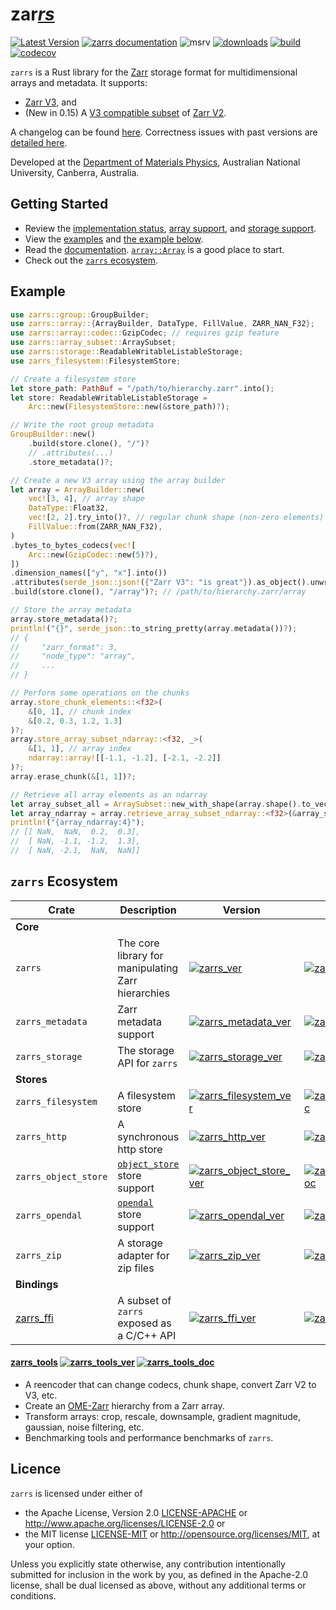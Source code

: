 # zar<u>*rs*</u>

[![Latest Version](https://img.shields.io/crates/v/zarrs.svg)](https://crates.io/crates/zarrs)
[![zarrs documentation](https://docs.rs/zarrs/badge.svg)](https://docs.rs/zarrs)
![msrv](https://img.shields.io/crates/msrv/zarrs)
[![downloads](https://img.shields.io/crates/d/zarrs)](https://crates.io/crates/zarrs)
[![build](https://github.com/LDeakin/zarrs/actions/workflows/ci.yml/badge.svg)](https://github.com/LDeakin/zarrs/actions/workflows/ci.yml)
[![codecov](https://codecov.io/gh/LDeakin/zarrs/graph/badge.svg?token=OBKJQNAZPP)](https://codecov.io/gh/LDeakin/zarrs)

`zarrs` is a Rust library for the [Zarr](https://zarr.dev) storage format for multidimensional arrays and metadata. It supports:
 - [Zarr V3](https://zarr-specs.readthedocs.io/en/latest/v3/core/v3.0.html), and
 - (New in 0.15) A [V3 compatible subset](https://docs.rs/zarrs/latest/zarrs/#implementation-status) of [Zarr V2](https://zarr-specs.readthedocs.io/en/latest/v2/v2.0.html).

A changelog can be found [here](https://github.com/LDeakin/zarrs/blob/main/CHANGELOG.md).
Correctness issues with past versions are [detailed here](https://github.com/LDeakin/zarrs/blob/main/doc/correctness_issues.md).

Developed at the [Department of Materials Physics](https://physics.anu.edu.au/research/mp/), Australian National University, Canberra, Australia.

## Getting Started
- Review the [implementation status](https://docs.rs/zarrs/latest/zarrs/#implementation-status), [array support](https://docs.rs/zarrs/latest/zarrs/#array-support), and [storage support](https://docs.rs/zarrs/latest/zarrs/#storage-support).
- View the [examples](https://github.com/LDeakin/zarrs/tree/main/examples) and [the example below](#example).
- Read the [documentation](https://docs.rs/zarrs/latest/zarrs/). [`array::Array`](https://docs.rs/zarrs/latest/zarrs/array/struct.Array.html) is a good place to start.
- Check out the [`zarrs` ecosystem](#zarrs-ecosystem).

## Example
```rust
use zarrs::group::GroupBuilder;
use zarrs::array::{ArrayBuilder, DataType, FillValue, ZARR_NAN_F32};
use zarrs::array::codec::GzipCodec; // requires gzip feature
use zarrs::array_subset::ArraySubset;
use zarrs::storage::ReadableWritableListableStorage;
use zarrs_filesystem::FilesystemStore;

// Create a filesystem store
let store_path: PathBuf = "/path/to/hierarchy.zarr".into();
let store: ReadableWritableListableStorage =
    Arc::new(FilesystemStore::new(&store_path)?);

// Write the root group metadata
GroupBuilder::new()
    .build(store.clone(), "/")?
    // .attributes(...)
    .store_metadata()?;

// Create a new V3 array using the array builder
let array = ArrayBuilder::new(
    vec![3, 4], // array shape
    DataType::Float32,
    vec![2, 2].try_into()?, // regular chunk shape (non-zero elements)
    FillValue::from(ZARR_NAN_F32),
)
.bytes_to_bytes_codecs(vec![
    Arc::new(GzipCodec::new(5)?),
])
.dimension_names(["y", "x"].into())
.attributes(serde_json::json!({"Zarr V3": "is great"}).as_object().unwrap().clone())
.build(store.clone(), "/array")?; // /path/to/hierarchy.zarr/array

// Store the array metadata
array.store_metadata()?;
println!("{}", serde_json::to_string_pretty(array.metadata())?);
// {
//     "zarr_format": 3,
//     "node_type": "array",
//     ...
// }

// Perform some operations on the chunks
array.store_chunk_elements::<f32>(
    &[0, 1], // chunk index
    &[0.2, 0.3, 1.2, 1.3]
)?;
array.store_array_subset_ndarray::<f32, _>(
    &[1, 1], // array index
    ndarray::array![[-1.1, -1.2], [-2.1, -2.2]]
)?;
array.erase_chunk(&[1, 1])?;

// Retrieve all array elements as an ndarray
let array_subset_all = ArraySubset::new_with_shape(array.shape().to_vec());
let array_ndarray = array.retrieve_array_subset_ndarray::<f32>(&array_subset_all)?;
println!("{array_ndarray:4}");
// [[ NaN,  NaN,  0.2,  0.3],
//  [ NaN, -1.1, -1.2,  1.3],
//  [ NaN, -2.1,  NaN,  NaN]]
```

## `zarrs` Ecosystem

| Crate | Description | Version | Docs |
| ----- | ----------- | ------- | ---- |
| **Core** |
| `zarrs` | The core library for manipulating Zarr hierarchies | [![zarrs_ver]](https://crates.io/crates/zarrs) | [![zarrs_doc]](https://docs.rs/zarrs) |
| `zarrs_metadata` | Zarr metadata support | [![zarrs_metadata_ver]](https://crates.io/crates/zarrs_metadata) | [![zarrs_metadata_doc]](https://docs.rs/zarrs_metadata) |
| `zarrs_storage` | The storage API for `zarrs` | [![zarrs_storage_ver]](https://crates.io/crates/zarrs_storage) | [![zarrs_storage_doc]](https://docs.rs/zarrs_storage) |
| **Stores** |
| `zarrs_filesystem` | A filesystem store | [![zarrs_filesystem_ver]](https://crates.io/crates/zarrs_filesystem) | [![zarrs_filesystem_doc]](https://docs.rs/zarrs_filesystem) |
| `zarrs_http` | A synchronous http store | [![zarrs_http_ver]](https://crates.io/crates/zarrs_http) | [![zarrs_http_doc]](https://docs.rs/zarrs_http) |
| `zarrs_object_store` | [`object_store`](https://docs.rs/object_store/latest/object_store/) store support | [![zarrs_object_store_ver]](https://crates.io/crates/zarrs_object_store) | [![zarrs_object_store_doc]](https://docs.rs/zarrs_object_store) |
| `zarrs_opendal` | [`opendal`](https://docs.rs/opendal/latest/opendal/) store support | [![zarrs_opendal_ver]](https://crates.io/crates/zarrs_opendal) | [![zarrs_opendal_doc]](https://docs.rs/zarrs_opendal) |
| `zarrs_zip` | A storage adapter for zip files | [![zarrs_zip_ver]](https://crates.io/crates/zarrs_zip) | [![zarrs_zip_doc]](https://docs.rs/zarrs_zip) |
| **Bindings** |
| [zarrs_ffi] | A subset of `zarrs` exposed as a C/C++ API | [![zarrs_ffi_ver]](https://crates.io/crates/zarrs_ffi) | [![zarrs_ffi_doc]](https://docs.rs/zarrs_ffi) |

[zarrs_ver]: https://img.shields.io/crates/v/zarrs.svg
[zarrs_doc]: https://docs.rs/zarrs/badge.svg
[zarrs_metadata_ver]: https://img.shields.io/crates/v/zarrs_metadata.svg
[zarrs_metadata_doc]: https://docs.rs/zarrs_metadata/badge.svg
[zarrs_storage_ver]: https://img.shields.io/crates/v/zarrs_storage.svg
[zarrs_storage_doc]: https://docs.rs/zarrs_storage/badge.svg
[zarrs_filesystem_ver]: https://img.shields.io/crates/v/zarrs_filesystem.svg
[zarrs_filesystem_doc]: https://docs.rs/zarrs_filesystem/badge.svg
[zarrs_http_ver]: https://img.shields.io/crates/v/zarrs_http.svg
[zarrs_http_doc]: https://docs.rs/zarrs_http/badge.svg
[zarrs_object_store_ver]: https://img.shields.io/crates/v/zarrs_object_store.svg
[zarrs_object_store_doc]: https://docs.rs/zarrs_object_store/badge.svg
[zarrs_opendal_ver]: https://img.shields.io/crates/v/zarrs_opendal.svg
[zarrs_opendal_doc]: https://docs.rs/zarrs_opendal/badge.svg
[zarrs_zip_ver]: https://img.shields.io/crates/v/zarrs_zip.svg
[zarrs_zip_doc]: https://docs.rs/zarrs_zip/badge.svg
[zarrs_ffi]: https://github.com/LDeakin/zarrs_ffi
[zarrs_ffi_ver]: https://img.shields.io/crates/v/zarrs_ffi.svg
[zarrs_ffi_doc]: https://docs.rs/zarrs_ffi/badge.svg

#### [zarrs_tools] [![zarrs_tools_ver]](https://crates.io/crates/zarrs_tools) [![zarrs_tools_doc]](https://docs.rs/zarrs_tools)

[zarrs_tools]: https://github.com/LDeakin/zarrs_tools
[zarrs_tools_ver]: https://img.shields.io/crates/v/zarrs_tools.svg
[zarrs_tools_doc]: https://docs.rs/zarrs_tools/badge.svg

  - A reencoder that can change codecs, chunk shape, convert Zarr V2 to V3, etc.
  - Create an [OME-Zarr](https://ngff.openmicroscopy.org/latest/) hierarchy from a Zarr array.
  - Transform arrays: crop, rescale, downsample, gradient magnitude, gaussian, noise filtering, etc.
  - Benchmarking tools and performance benchmarks of `zarrs`.

## Licence
`zarrs` is licensed under either of
 - the Apache License, Version 2.0 [LICENSE-APACHE](./LICENCE-APACHE) or <http://www.apache.org/licenses/LICENSE-2.0> or
 - the MIT license [LICENSE-MIT](./LICENCE-MIT) or <http://opensource.org/licenses/MIT>, at your option.

Unless you explicitly state otherwise, any contribution intentionally submitted for inclusion in the work by you, as defined in the Apache-2.0 license, shall be dual licensed as above, without any additional terms or conditions.
